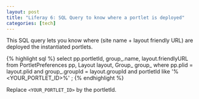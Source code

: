 ```yaml
---
layout: post
title: "Liferay 6: SQL Query to know where a portlet is deployed"
categories: [tech]
---
```

This SQL query lets you know where (site name + layout friendly URL) are deployed the instantiated portlets.

<!--more-->

{% highlight sql %}
select pp.portletId, group_.name, layout.friendlyURL
from 
	PortletPreferences pp,
	Layout layout,
	Group_ group_
where
	pp.plid = layout.plid
	and group_.groupId = layout.groupId
	and portletId like '%<YOUR_PORTLET_ID>%'
;
{% endhighlight %}

Replace `<YOUR_PORTLET_ID>` by the portletId.
